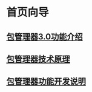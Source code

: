 # 首页向导
## [包管理器3.0功能介绍](/docs/3.0introduce.md)
## [包管理器技术原理](/docs/技术原理.md)
## [包管理器功能开发说明](/docs/功能开发说明.md)